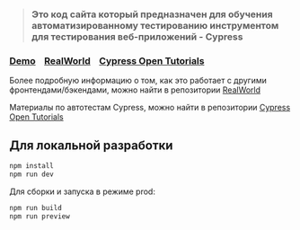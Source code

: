 
> ### Это код сайта который предназначен для обучения автоматизированному тестированию инструментом для тестирования веб-приложений - Cypress 

### [Demo](https://cypress-testing-website.vercel.app/)&nbsp;&nbsp;&nbsp;&nbsp;[RealWorld](https://github.com/gothinkster/realworld)&nbsp;&nbsp;&nbsp;&nbsp;[Cypress Open Tutorials](https://github.com/open-tutorials/cypress)

Более подробную информацию о том, как это работает с другими фронтендами/бэкендами, можно найти в репозитории [RealWorld](https://github.com/gothinkster/realworld)

Материалы по автотестам Cypress, можно найти в репозитории  [Cypress Open Tutorials](https://github.com/gothinkster/realworld)

## Для локальной разработки

```bash
npm install
npm run dev
```

Для сборки и запуска в режиме prod:

```bash
npm run build
npm run preview
```
